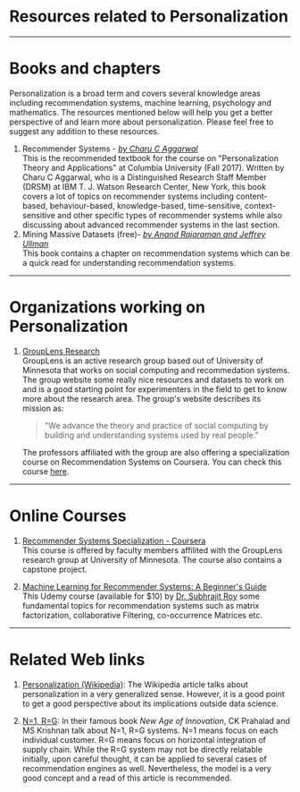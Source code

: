 # Resources related to Personalization  
  
---  

# Books and chapters
  
Personalization is a broad term and covers several knowledge areas including recommendation systems, machine learning, psychology and mathematics. The resources mentioned below will help you get a better perspective of and learn more about personalization. Please feel free to suggest any addition to these resources.  
  
1. Recommender Systems - _[by Charu C Aggarwal](http://charuaggarwal.net/)_  
	This is the recommended textbook for the course on "Personalization Theory and Applications" at Columbia University (Fall 2017). Written by Charu C Aggarwal, who is a Distinguished Research Staff Member (DRSM) at IBM T. J. Watson Research Center, New York, this book covers a lot of topics on recommender systems including content-based, behaviour-based, knowledge-based, time-sensitive, context-sensitive and other specific types of recommender systems while also discussing about advanced recommender systems in the last section.  
2. Mining Massive Datasets <text color='green'>(free)</text>- _[by Anand Rajaraman and Jeffrey Ullman](http://infolab.stanford.edu/~ullman/mmds/book.pdf)_  
	This book contains a chapter on recommendation systems which can be a quick read for understanding recommendation systems.  
  
---  
  
# Organizations working on Personalization   
  
1. [GroupLens Research](https://grouplens.org/)  
	GroupLens is an active research group based out of University of Minnesota that works on social computing and recommedation systems. The group website some really nice resources and datasets to work on and is a good starting point for experimenters in 	the field to get to know more about the research area. The group's website describes its mission as:  
	>"We advance the theory and practice of social computing by building and understanding systems used by real people."  
	
	The professors affiliated with the group are also offering a specialization course on Recommendation Systems on Coursera. You can check this course [here](https://www.coursera.org/specializations/recommender-systems).
    
---  
  
# Online Courses  
  
1. [Recommender Systems Specialization - Coursera](https://www.coursera.org/specializations/recommender-systems)  
	This course is offered by faculty members affilited with the GroupLens research group at University of Minnesota. The course also contains a capstone project.  
  
2. [Machine Learning for Recommender Systems: A Beginner's Guide](https://www.udemy.com/learn-how-amazon-netflix-etc-give-you-recommendations/)  
	This Udemy course (available for $10) by [Dr. Subhrajit Roy](https://www.udemy.com/learn-how-amazon-netflix-etc-give-you-recommendations/#instructor-1) some fundamental topics for recommendation systems such as matrix factorization, collaborative Filtering, co-occurrence Matrices etc.
  	
---  
  
# Related Web links 
  
1. [Personalization (Wikipedia)](https://en.wikipedia.org/wiki/Personalization): The Wikipedia article talks about personalization in a very generalized sense. However, it is a good point to get a good perspective about its implications outside data science.  
  
2. [N=1, R=G](https://en.wikipedia.org/wiki/The_New_Age_of_Innovation): In their famous book _New Age of Innovation_, CK Prahalad and MS Krishnan talk about N=1, R=G systems. N=1 means focus on each individual customer. R=G means focus on horizontal integration of supply chain. While the R=G system may not be directly relatable initially, upon careful thought, it can be applied to several cases of recommendation engines as well. Nevertheless, the model is a very good concept and a read of this article is recommended.  
